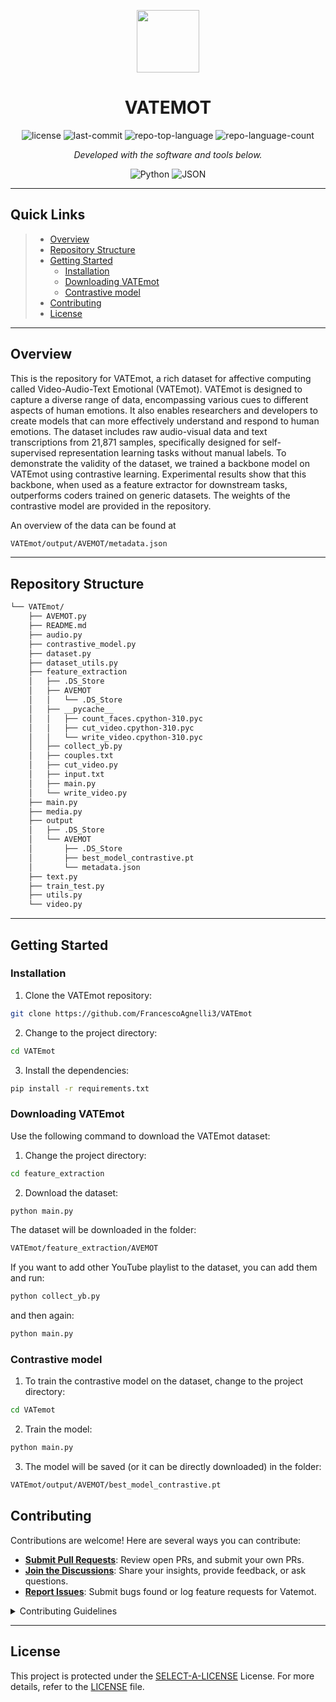 <p align="center">
  <img src="https://cdn-icons-png.flaticon.com/512/6295/6295417.png" width="100" />
</p>
<p align="center">
    <h1 align="center">VATEMOT</h1>
</p>
<p align="center">
	<img src="https://img.shields.io/github/license/FrancescoAgnelli3/VATEmot?style=flat&color=0080ff" alt="license">
	<img src="https://img.shields.io/github/last-commit/FrancescoAgnelli3/VATEmot?style=flat&logo=git&logoColor=white&color=0080ff" alt="last-commit">
	<img src="https://img.shields.io/github/languages/top/FrancescoAgnelli3/VATEmot?style=flat&color=0080ff" alt="repo-top-language">
	<img src="https://img.shields.io/github/languages/count/FrancescoAgnelli3/VATEmot?style=flat&color=0080ff" alt="repo-language-count">
<p>
<p align="center">
		<em>Developed with the software and tools below.</em>
</p>
<p align="center">
	<img src="https://img.shields.io/badge/Python-3776AB.svg?style=flat&logo=Python&logoColor=white" alt="Python">
	<img src="https://img.shields.io/badge/JSON-000000.svg?style=flat&logo=JSON&logoColor=white" alt="JSON">
</p>
<hr>

##  Quick Links

> - [ Overview](#-overview)
> - [ Repository Structure](#-repository-structure)
> - [ Getting Started](#-getting-started)
>   - [ Installation](#-installation)
>   - [ Downloading VATEmot](#-downloading-VATEmot)
>   - [ Contrastive model](#-contrastive-model)
> - [ Contributing](#-contributing)
> - [ License](#-license)

---

##  Overview

This is the repository for VATEmot, a rich dataset for affective computing called Video-Audio-Text Emotional (VATEmot). VATEmot is designed to capture a diverse range of data, encompassing various cues to different aspects of human emotions. It also enables researchers and developers to create models that can more effectively understand and respond to human emotions. The dataset includes raw audio-visual data and text transcriptions from 21,871 samples, specifically designed for self-supervised representation learning tasks without manual labels. To demonstrate the validity of the dataset, we trained a backbone model on VATEmot using contrastive learning. Experimental results show that this backbone, when used as a feature extractor for downstream tasks, outperforms coders trained on generic datasets. The weights of the contrastive model are provided in the repository.

An overview of the data can be found at

```sh
VATEmot/output/AVEMOT/metadata.json
```

---

##  Repository Structure

```sh
└── VATEmot/
    ├── AVEMOT.py
    ├── README.md
    ├── audio.py
    ├── contrastive_model.py
    ├── dataset.py
    ├── dataset_utils.py
    ├── feature_extraction
    │   ├── .DS_Store
    │   ├── AVEMOT
    │   │   └── .DS_Store
    │   ├── __pycache__
    │   │   ├── count_faces.cpython-310.pyc
    │   │   ├── cut_video.cpython-310.pyc
    │   │   └── write_video.cpython-310.pyc
    │   ├── collect_yb.py
    │   ├── couples.txt
    │   ├── cut_video.py
    │   ├── input.txt
    │   ├── main.py
    │   └── write_video.py
    ├── main.py
    ├── media.py
    ├── output
    │   ├── .DS_Store
    │   └── AVEMOT
    │       ├── .DS_Store
    │       ├── best_model_contrastive.pt
    │       └── metadata.json
    ├── text.py
    ├── train_test.py
    ├── utils.py
    └── video.py
```

---

##  Getting Started


###  Installation

1. Clone the VATEmot repository:

```sh
git clone https://github.com/FrancescoAgnelli3/VATEmot
```

2. Change to the project directory:

```sh
cd VATEmot
```

3. Install the dependencies:

```sh
pip install -r requirements.txt
```

###  Downloading VATEmot

Use the following command to download the VATEmot dataset:

1. Change the project directory:

```sh
cd feature_extraction
```

2. Download the dataset:

```sh
python main.py
```

The dataset will be downloaded in the folder:

```sh
VATEmot/feature_extraction/AVEMOT
```

If you want to add other YouTube playlist to the dataset, you can add them and run: 

```sh
python collect_yb.py
```

and then again:

```sh
python main.py
```

###  Contrastive model

1. To train the contrastive model on the dataset, change to the project directory:

```sh
cd VATemot
```

2. Train the model:

```sh
python main.py
```

3. The model will be saved (or it can be directly downloaded) in the folder:

```sh
VATEmot/output/AVEMOT/best_model_contrastive.pt
```

##  Contributing

Contributions are welcome! Here are several ways you can contribute:

- **[Submit Pull Requests](https://github.com/FrancescoAgnelli3/VATEmot/blob/main/CONTRIBUTING.md)**: Review open PRs, and submit your own PRs.
- **[Join the Discussions](https://github.com/FrancescoAgnelli3/VATEmot/discussions)**: Share your insights, provide feedback, or ask questions.
- **[Report Issues](https://github.com/FrancescoAgnelli3/VATEmot/issues)**: Submit bugs found or log feature requests for Vatemot.

<details closed>
    <summary>Contributing Guidelines</summary>

1. **Fork the Repository**: Start by forking the project repository to your GitHub account.
2. **Clone Locally**: Clone the forked repository to your local machine using a Git client.
   ```sh
   git clone https://github.com/FrancescoAgnelli3/VATEmot
   ```
3. **Create a New Branch**: Always work on a new branch, giving it a descriptive name.
   ```sh
   git checkout -b new-feature-x
   ```
4. **Make Your Changes**: Develop and test your changes locally.
5. **Commit Your Changes**: Commit with a clear message describing your updates.
   ```sh
   git commit -m 'Implemented new feature x.'
   ```
6. **Push to GitHub**: Push the changes to your forked repository.
   ```sh
   git push origin new-feature-x
   ```
7. **Submit a Pull Request**: Create a PR against the original project repository. Clearly describe the changes and their motivations.

Once your PR is reviewed and approved, it will be merged into the main branch.

</details>

---

##  License

This project is protected under the [SELECT-A-LICENSE](https://choosealicense.com/licenses) License. For more details, refer to the [LICENSE](https://choosealicense.com/licenses/) file.

